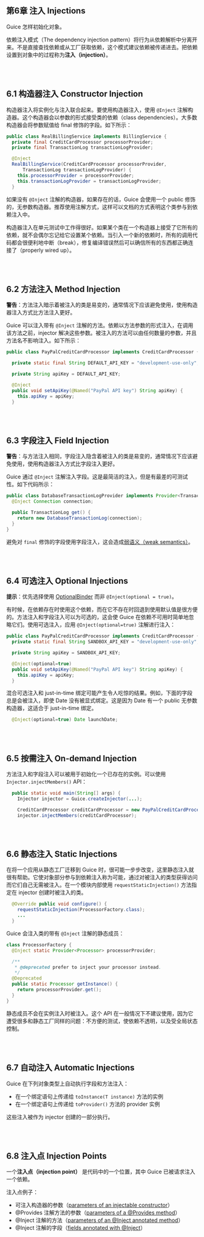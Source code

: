 ## 第6章 注入 Injections ##

Guice 怎样初始化对象。

依赖注入模式（The dependency injection pattern）将行为从依赖解析中分离开来。不是直接查找依赖或从工厂获取依赖，这个模式建议依赖被传递进去。把依赖设置到对象中的过程称为**注入（injection）**。

<br/><br/>
<a id="1"></a>

## 6.1 构造器注入 Constructor Injection ##

构造器注入将实例化与注入联合起来。要使用构造器注入，使用 `@Inject` 注解构造器。这个构造器会以参数的形式接受类的依赖（class dependencies）。大多数构造器会将参数赋值给 final 修饰的字段。如下所示：

```java
public class RealBillingService implements BillingService {
  private final CreditCardProcessor processorProvider;
  private final TransactionLog transactionLogProvider;

  @Inject
  RealBillingService(CreditCardProcessor processorProvider,
      TransactionLog transactionLogProvider) {
    this.processorProvider = processorProvider;
    this.transactionLogProvider = transactionLogProvider;
  }

```

如果没有 `@Inject` 注解的构造器，如果存在的话，Guice 会使用一个 public 修饰的，无参数构造器。推荐使用注解方式，这样可以文档的方式表明这个类参与到依赖注入中。

构造器注入在单元测试中工作得很好。如果某个类在一个构造器上接受了它所有的依赖，就不会偶尔忘记给它设置某个依赖。当引入一个新的依赖时，所有的调用代码都会很便利地中断（break），修复编译错误然后可以确信所有的东西都正确连接了（properly wired up）。


<br/><br/>
<a id="2"></a>

## 6.2 方法注入 Method Injection ##

**警告**：方法注入暗示着被注入的类是易变的，通常情况下应该避免使用，使用构造器注入方式比方法注入更好。

Guice 可以注入带有 `@Inject` 注解的方法。依赖以方法参数的形式注入，在调用该方法之前，injector 解决这些参数。被注入的方法可以由任何数量的参数，并且方法名不影响注入。如下所示：

```java
public class PayPalCreditCardProcessor implements CreditCardProcessor {

  private static final String DEFAULT_API_KEY = "development-use-only";

  private String apiKey = DEFAULT_API_KEY;

  @Inject
  public void setApiKey(@Named("PayPal API key") String apiKey) {
    this.apiKey = apiKey;
  }

```

<br/><br/>
<a id="3"></a>

## 6.3 字段注入 Field Injection ##

**警告**：与方法注入相同，字段注入隐含着被注入的类是易变的，通常情况下应该避免使用，使用构造器注入方式比字段注入更好。

Guice 通过 `@Inject` 注解注入字段。这是最简洁的注入，但是有最差的可测试性。如下代码所示：

```java
public class DatabaseTransactionLogProvider implements Provider<TransactionLog> {
  @Inject Connection connection;

  public TransactionLog get() {
    return new DatabaseTransactionLog(connection);
  }
}

```

避免对 `final` 修饰的字段使用字段注入，这会造成[弱语义（weak semantics）](https://docs.oracle.com/javase/6/docs/api/java/lang/reflect/Field.html#set(java.lang.Object,%20java.lang.Object))。


<br/><br/>
<a id="4"></a>

## 6.4 可选注入 Optional Injections ##

**提示**：优先选择使用 [OptionalBinder](guice/guice-4.md#103) 而非 `@Inject(optional = true)`。

有时候，在依赖存在时使用这个依赖，而在它不存在时回退到使用默认值是很方便的。方法注入和字段注入可以为可选的，这会使 Guice 在依赖不可用时简单地忽略它们。使用可选注入，应用 `@Inject(optional=true)` 注解进行注入：

```java
public class PayPalCreditCardProcessor implements CreditCardProcessor {
  private static final String SANDBOX_API_KEY = "development-use-only";

  private String apiKey = SANDBOX_API_KEY;

  @Inject(optional=true)
  public void setApiKey(@Named("PayPal API key") String apiKey) {
    this.apiKey = apiKey;
  }

```

混合可选注入和 just-in-time 绑定可能产生令人吃惊的结果。例如，下面的字段总是会被注入，即使 Date 没有被显式绑定。这是因为 Date 有一个 public 无参数构造器，这适合于 just-in-time 绑定。

```java
  @Inject(optional=true) Date launchDate;
```


<br/><br/>
<a id="5"></a>

## 6.5 按需注入 On-demand Injection ##

方法注入和字段注入可以被用于初始化一个已存在的实例。可以使用 `Injector.injectMembers()` API：

```java
  public static void main(String[] args) {
    Injector injector = Guice.createInjector(...);

    CreditCardProcessor creditCardProcessor = new PayPalCreditCardProcessor();
    injector.injectMembers(creditCardProcessor);
```


<br/><br/>
<a id="6"></a>

## 6.6 静态注入 Static Injections ##

在将一个应用从静态工厂迁移到 Guice 时，很可能一步步改变，这里静态注入就很有帮助。它使对象部分参与到依赖注入称为可能，通过对被注入的类型获得访问而它们自己无需被注入。在一个模块内部使用 `requestStaticInjection()` 方法指定在 injector 创建时被注入的类。

```java
  @Override public void configure() {
    requestStaticInjection(ProcessorFactory.class);
    ...
  }
```

Guice 会注入类的带有 `@Inject` 注解的静态成员：

```java
class ProcessorFactory {
  @Inject static Provider<Processor> processorProvider;

  /**
   * @deprecated prefer to inject your processor instead.
   */
  @Deprecated
  public static Processor getInstance() {
    return processorProvider.get();
  }
}

```

静态成员不会在实例注入时被注入。这个 API 在一般情况下不建议使用，因为它遭受很多和静态工厂同样的问题：不方便的测试，使依赖不透明，以及受全局状态控制。



<br/><br/>
<a id="7"></a>

## 6.7 自动注入 Automatic  Injections ##

Guice 在下列对象类型上自动执行字段和方法注入：

- 在一个绑定语句上传递给 `toInstance​(T instance)` 方法的实例
- 在一个绑定语句上传递给 `toProvider()` 方法的 provider 实例

这些注入被作为 injector 创建的一部分执行。


<br/><br/>
<a id="8"></a>

## 6.8 注入点 Injection Points ##

一个**注入点（injection point）** 是代码中的一个位置，其中 Guice 已被请求注入一个依赖。

注入点例子：

- 可注入构造器的参数（[parameters of an injectable constructor](guice/guice-4.md#9)）
- @Provides 注解方法的参数（[parameters of a @Provides method](guice/guice-4.md#4)）
- @Inject 注解的方法（[parameters of an @Inject annotated method](guice/guice-6.md#2)）
- @Inject 注解的字段（[fields annotated with @Inject](guice/guice-6.md#3)）